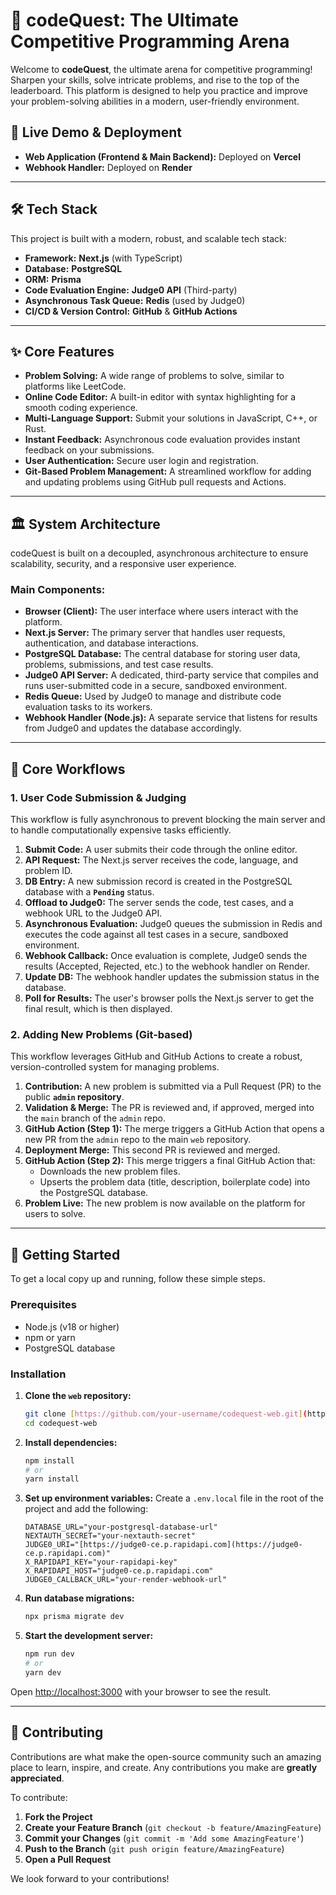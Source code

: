 # 🚀 codeQuest: The Ultimate Competitive Programming Arena

Welcome to **codeQuest**, the ultimate arena for competitive programming! Sharpen your skills, solve intricate problems, and rise to the top of the leaderboard. This platform is designed to help you practice and improve your problem-solving abilities in a modern, user-friendly environment.

## 🔗 Live Demo & Deployment

* **Web Application (Frontend & Main Backend):** Deployed on **Vercel**
* **Webhook Handler:** Deployed on **Render**

---

## 🛠️ Tech Stack

This project is built with a modern, robust, and scalable tech stack:

* **Framework:** **Next.js** (with TypeScript)
* **Database:** **PostgreSQL**
* **ORM:** **Prisma**
* **Code Evaluation Engine:** **Judge0 API** (Third-party)
* **Asynchronous Task Queue:** **Redis** (used by Judge0)
* **CI/CD & Version Control:** **GitHub** & **GitHub Actions**

---

## ✨ Core Features

* **Problem Solving:** A wide range of problems to solve, similar to platforms like LeetCode.
* **Online Code Editor:** A built-in editor with syntax highlighting for a smooth coding experience.
* **Multi-Language Support:** Submit your solutions in JavaScript, C++, or Rust.
* **Instant Feedback:** Asynchronous code evaluation provides instant feedback on your submissions.
* **User Authentication:** Secure user login and registration.
* **Git-Based Problem Management:** A streamlined workflow for adding and updating problems using GitHub pull requests and Actions.

---

## 🏛️ System Architecture

codeQuest is built on a decoupled, asynchronous architecture to ensure scalability, security, and a responsive user experience.

### Main Components:

* **Browser (Client):** The user interface where users interact with the platform.
* **Next.js Server:** The primary server that handles user requests, authentication, and database interactions.
* **PostgreSQL Database:** The central database for storing user data, problems, submissions, and test case results.
* **Judge0 API Server:** A dedicated, third-party service that compiles and runs user-submitted code in a secure, sandboxed environment.
* **Redis Queue:** Used by Judge0 to manage and distribute code evaluation tasks to its workers.
* **Webhook Handler (Node.js):** A separate service that listens for results from Judge0 and updates the database accordingly.

---

## 🔄 Core Workflows

### 1. User Code Submission & Judging

This workflow is fully asynchronous to prevent blocking the main server and to handle computationally expensive tasks efficiently.

1.  **Submit Code:** A user submits their code through the online editor.
2.  **API Request:** The Next.js server receives the code, language, and problem ID.
3.  **DB Entry:** A new submission record is created in the PostgreSQL database with a **`Pending`** status.
4.  **Offload to Judge0:** The server sends the code, test cases, and a webhook URL to the Judge0 API.
5.  **Asynchronous Evaluation:** Judge0 queues the submission in Redis and executes the code against all test cases in a secure, sandboxed environment.
6.  **Webhook Callback:** Once evaluation is complete, Judge0 sends the results (Accepted, Rejected, etc.) to the webhook handler on Render.
7.  **Update DB:** The webhook handler updates the submission status in the database.
8.  **Poll for Results:** The user's browser polls the Next.js server to get the final result, which is then displayed.

### 2. Adding New Problems (Git-based)

This workflow leverages GitHub and GitHub Actions to create a robust, version-controlled system for managing problems.

1.  **Contribution:** A new problem is submitted via a Pull Request (PR) to the public **`admin` repository**.
2.  **Validation & Merge:** The PR is reviewed and, if approved, merged into the `main` branch of the `admin` repo.
3.  **GitHub Action (Step 1):** The merge triggers a GitHub Action that opens a new PR from the `admin` repo to the main `web` repository.
4.  **Deployment Merge:** This second PR is reviewed and merged.
5.  **GitHub Action (Step 2):** This merge triggers a final GitHub Action that:
    * Downloads the new problem files.
    * Upserts the problem data (title, description, boilerplate code) into the PostgreSQL database.
6.  **Problem Live:** The new problem is now available on the platform for users to solve.

---

## 🚀 Getting Started

To get a local copy up and running, follow these simple steps.

### Prerequisites

* Node.js (v18 or higher)
* npm or yarn
* PostgreSQL database

### Installation

1.  **Clone the `web` repository:**
    ```bash
    git clone [https://github.com/your-username/codequest-web.git](https://github.com/your-username/codequest-web.git)
    cd codequest-web
    ```

2.  **Install dependencies:**
    ```bash
    npm install
    # or
    yarn install
    ```

3.  **Set up environment variables:**
    Create a `.env.local` file in the root of the project and add the following:
    ```env
    DATABASE_URL="your-postgresql-database-url"
    NEXTAUTH_SECRET="your-nextauth-secret"
    JUDGE0_URI="[https://judge0-ce.p.rapidapi.com](https://judge0-ce.p.rapidapi.com)"
    X_RAPIDAPI_KEY="your-rapidapi-key"
    X_RAPIDAPI_HOST="judge0-ce.p.rapidapi.com"
    JUDGE0_CALLBACK_URL="your-render-webhook-url"
    ```

4.  **Run database migrations:**
    ```bash
    npx prisma migrate dev
    ```

5.  **Start the development server:**
    ```bash
    npm run dev
    # or
    yarn dev
    ```

Open [http://localhost:3000](http://localhost:3000) with your browser to see the result.

---

## 🤝 Contributing

Contributions are what make the open-source community such an amazing place to learn, inspire, and create. Any contributions you make are **greatly appreciated**.

To contribute:

1.  **Fork the Project**
2.  **Create your Feature Branch** (`git checkout -b feature/AmazingFeature`)
3.  **Commit your Changes** (`git commit -m 'Add some AmazingFeature'`)
4.  **Push to the Branch** (`git push origin feature/AmazingFeature`)
5.  **Open a Pull Request**

We look forward to your contributions!
